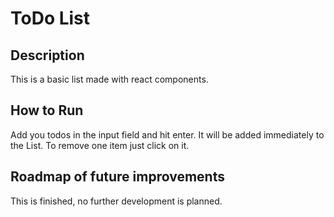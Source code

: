 # ToDo List


## Description
This is a basic list made with react components.


## How to Run
Add you todos in the input field and hit enter. It will be added immediately to the List.
To remove one item just click on it.

## Roadmap of future improvements
This is finished, no further development is planned.

